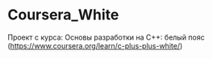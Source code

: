 # Coursera_White
Проект с курса: Основы разработки на C++: белый пояс (https://www.coursera.org/learn/c-plus-plus-white/)
